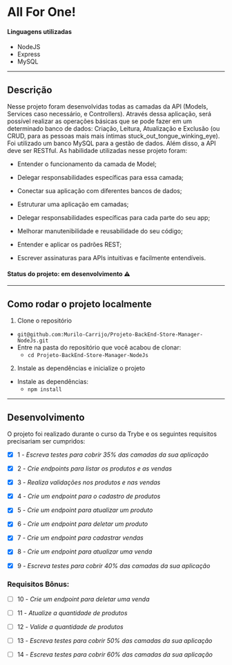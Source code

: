 # All For One!

#### Linguagens utilizadas

  * NodeJS
  * Express
  * MySQL

---

## Descrição

Nesse projeto foram desenvolvidas todas as camadas da API (Models, Services caso necessário, e Controllers).
Através dessa aplicação, será possível realizar as operações básicas que se pode fazer em um determinado banco de dados: Criação, Leitura, Atualização e Exclusão (ou CRUD, para as pessoas mais mais íntimas stuck_out_tongue_winking_eye).
Foi utilizado um banco MySQL para a gestão de dados. Além disso, a API deve ser RESTful.
As habilidade utilizadas nesse projeto foram:

  - Entender o funcionamento da camada de Model;

  - Delegar responsabilidades específicas para essa camada;

  - Conectar sua aplicação com diferentes bancos de dados;

  - Estruturar uma aplicação em camadas;

  - Delegar responsabilidades específicas para cada parte do seu app;

  - Melhorar manutenibilidade e reusabilidade do seu código;

  - Entender e aplicar os padrões REST;

  - Escrever assinaturas para APIs intuitivas e facilmente entendíveis.

#### Status do projeto: em desenvolvimento ⚠️

---

## Como rodar o projeto localmente

1. Clone o repositório
  * `git@github.com:Murilo-Carrijo/Projeto-BackEnd-Store-Manager-NodeJs.git`
  * Entre na pasta do repositório que você acabou de clonar:
    * `cd Projeto-BackEnd-Store-Manager-NodeJs`

2. Instale as dependências e inicialize o projeto
  * Instale as dependências:
    * `npm install`


---

## Desenvolvimento

O projeto foi realizado durante o curso da Trybe e os seguintes requisitos precisariam ser cumpridos: 

  - [X] 1 - _Escreva testes para cobrir 35% das camadas da sua aplicação_

  - [X] 2 - _Crie endpoints para listar os produtos e as vendas_

  - [X] 3 - _Realiza validações nos produtos e nas vendas_

  - [X] 4 - _Crie um endpoint para o cadastro de produtos_

  - [X] 5 - _Crie um endpoint para atualizar um produto_

  - [X] 6 - _Crie um endpoint para deletar um produto_

  - [X] 7 - _Crie um endpoint para cadastrar vendas_

  - [X] 8 - _Crie um endpoint para atualizar uma venda_

  - [X] 9 - _Escreva testes para cobrir 40% das camadas da sua aplicação_
  
  ### Requisitos Bônus:

  - [ ] 10 - _Crie um endpoint para deletar uma venda_

  - [ ] 11 - _Atualize a quantidade de produtos_

  - [ ] 12 - _Valide a quantidade de produtos_

  - [ ] 13 - _Escreva testes para cobrir 50% das camadas da sua aplicação_

  - [ ] 14 - _Escreva testes para cobrir 60% das camadas da sua aplicação_